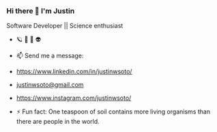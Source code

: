 ### Hi there 👋 I'm Justin 
Software Developer || Science enthusiast 

- 🪐 🌿 📸 👽
- 📫 Send me a message:
-  https://www.linkedin.com/in/justinwsoto/ 
-  justinwsoto@gmail.com
-  https://www.instagram.com/justinwsoto/

- ⚡ Fun fact: One teaspoon of soil contains more living organisms than there are people in the world.

